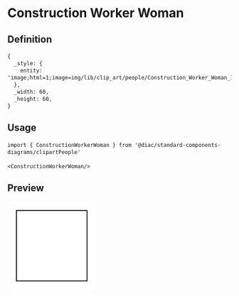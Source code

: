 # Construction Worker Woman

## Definition

```
{
  _style: { 
    entity: 'image;html=1;image=img/lib/clip_art/people/Construction_Worker_Woman_128x128.pngstrokeColor=none;',
  },
  _width: 60,
  _height: 60,
}
```

## Usage

```
import { ConstructionWorkerWoman } from '@diac/standard-components-diagrams/clipartPeople'

<ConstructionWorkerWoman/>
```

## Preview

<img src="./construction-worker-woman.png" width="200"/>
